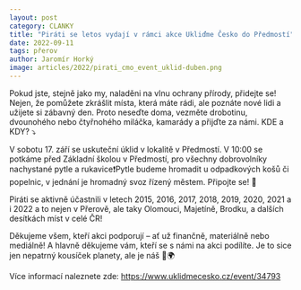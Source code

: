 ```yaml
---
layout: post
category: CLANKY
title: "Piráti se letos vydají v rámci akce Ukliďme Česko do Předmostí"
date: 2022-09-11
tags: přerov
author: Jaromír Horký
image: articles/2022/pirati_cmo_event_uklid-duben.png
---
```

Pokud jste, stejně jako my, naladěni na vlnu ochrany přírody, přidejte se! Nejen, že pomůžete zkrášlit místa, která máte rádi, ale poznáte nové lidi a užijete si zábavný den. Proto neseďte doma, vezměte drobotinu, dvounohého nebo čtyřnohého miláčka, kamarády a přijďte za námi.
KDE a KDY? ⤵️

V sobotu 17. září se uskuteční úklid v lokalitě v Předmostí. V 10:00 se potkáme před Základní školou v Předmostí, pro všechny dobrovolníky nachystané pytle a rukavice❗Pytle budeme hromadit u odpadkových košů či popelnic, v jednání je hromadný svoz řízený městem.
Připojte se! 🙂

Piráti se aktivně účastnili v letech 2015, 2016, 2017, 2018, 2019, 2020, 2021 a i 2022 a to nejen v Přerově, ale taky Olomouci, Majetíně, Brodku, a dalších desítkách míst v celé ČR!

Děkujeme všem, kteří akci podporují – ať už finančně, materiálně nebo mediálně! A hlavně děkujeme vám, kteří se s námi na akci podílíte. Je to sice jen nepatrný kousíček planety, ale je náš 🙂🌍

Více informací naleznete zde: https://www.uklidmecesko.cz/event/34793 
